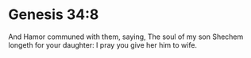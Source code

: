 # Genesis 34:8

And Hamor communed with them, saying, The soul of my son Shechem longeth for your daughter: I pray you give her him to wife.